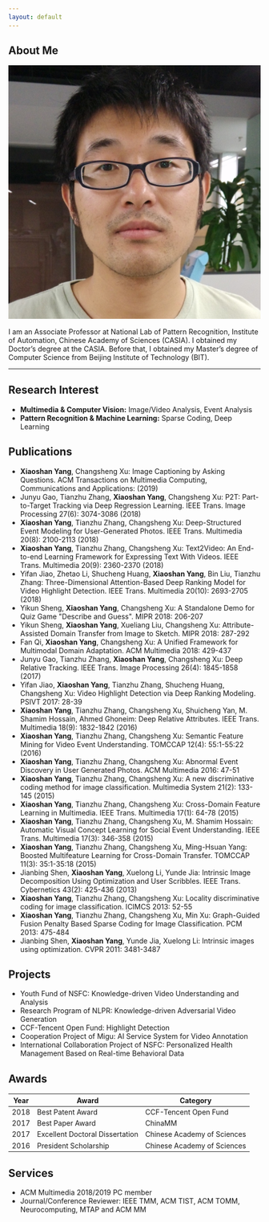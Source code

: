 ```yaml
---
layout: default
---
```


## About Me

<img class="profile-picture" src="yangxs.jpg">

I am an Associate Professor at National Lab of Pattern Recognition, Institute of Automation, Chinese Academy of Sciences (CASIA). I obtained my Doctor’s degree at the CASIA. Before that, I obtained my Master’s degree of Computer Science from Beijing Institute of Technology (BIT).

---

## Research Interest

* **Multimedia & Computer Vision:** Image/Video Analysis, Event Analysis
* **Pattern Recognition & Machine Learning:** Sparse Coding, Deep Learning

## Publications

* **Xiaoshan Yang**, Changsheng Xu: Image Captioning by Asking Questions. ACM Transactions on Multimedia Computing, Communications and Applications: (2019)
* Junyu Gao, Tianzhu Zhang, **Xiaoshan Yang**, Changsheng Xu: P2T: Part-to-Target Tracking via Deep Regression Learning. IEEE Trans. Image Processing 27(6): 3074-3086 (2018)
* **Xiaoshan Yang**, Tianzhu Zhang, Changsheng Xu: Deep-Structured Event Modeling for User-Generated Photos. IEEE Trans. Multimedia 20(8): 2100-2113 (2018)
* **Xiaoshan Yang**, Tianzhu Zhang, Changsheng Xu: Text2Video: An End-to-end Learning Framework for Expressing Text With Videos. IEEE Trans. Multimedia 20(9): 2360-2370 (2018)
* Yifan Jiao, Zhetao Li, Shucheng Huang, **Xiaoshan Yang**, Bin Liu, Tianzhu Zhang: Three-Dimensional Attention-Based Deep Ranking Model for Video Highlight Detection. IEEE Trans. Multimedia 20(10): 2693-2705 (2018)
* Yikun Sheng, **Xiaoshan Yang**, Changsheng Xu: A Standalone Demo for Quiz Game "Describe and Guess". MIPR 2018: 206-207
* Yikun Sheng, **Xiaoshan Yang**, Xueliang Liu, Changsheng Xu: Attribute-Assisted Domain Transfer from Image to Sketch. MIPR 2018: 287-292
* Fan Qi, **Xiaoshan Yang**, Changsheng Xu: A Unified Framework for Multimodal Domain Adaptation. ACM Multimedia 2018: 429-437
* Junyu Gao, Tianzhu Zhang, **Xiaoshan Yang**, Changsheng Xu: Deep Relative Tracking. IEEE Trans. Image Processing 26(4): 1845-1858 (2017)
* Yifan Jiao, **Xiaoshan Yang**, Tianzhu Zhang, Shucheng Huang, Changsheng Xu: Video Highlight Detection via Deep Ranking Modeling. PSIVT 2017: 28-39
* **Xiaoshan Yang**, Tianzhu Zhang, Changsheng Xu, Shuicheng Yan, M. Shamim Hossain, Ahmed Ghoneim: Deep Relative Attributes. IEEE Trans. Multimedia 18(9): 1832-1842 (2016)
* **Xiaoshan Yang**, Tianzhu Zhang, Changsheng Xu: Semantic Feature Mining for Video Event Understanding. TOMCCAP 12(4): 55:1-55:22 (2016)
* **Xiaoshan Yang**, Tianzhu Zhang, Changsheng Xu: Abnormal Event Discovery in User Generated Photos. ACM Multimedia 2016: 47-51
* **Xiaoshan Yang**, Tianzhu Zhang, Changsheng Xu: A new discriminative coding method for image classification. Multimedia System 21(2): 133-145 (2015)
* **Xiaoshan Yang**, Tianzhu Zhang, Changsheng Xu: Cross-Domain Feature Learning in Multimedia. IEEE Trans. Multimedia 17(1): 64-78 (2015)
* **Xiaoshan Yang**, Tianzhu Zhang, Changsheng Xu, M. Shamim Hossain: Automatic Visual Concept Learning for Social Event Understanding. IEEE Trans. Multimedia 17(3): 346-358 (2015)
* **Xiaoshan Yang**, Tianzhu Zhang, Changsheng Xu, Ming-Hsuan Yang: Boosted Multifeature Learning for Cross-Domain Transfer. TOMCCAP 11(3): 35:1-35:18 (2015)
* Jianbing Shen, **Xiaoshan Yang**, Xuelong Li, Yunde Jia: Intrinsic Image Decomposition Using Optimization and User Scribbles. IEEE Trans. Cybernetics 43(2): 425-436 (2013)
* **Xiaoshan Yang**, Tianzhu Zhang, Changsheng Xu: Locality discriminative coding for image classification. ICIMCS 2013: 52-55
* **Xiaoshan Yang**, Tianzhu Zhang, Changsheng Xu, Min Xu: Graph-Guided Fusion Penalty Based Sparse Coding for Image Classification. PCM 2013: 475-484
* Jianbing Shen, **Xiaoshan Yang**, Yunde Jia, Xuelong Li: Intrinsic images using optimization. CVPR 2011: 3481-3487


## Projects
* Youth Fund of NSFC: Knowledge-driven Video Understanding and Analysis
* Research Program of NLPR: Knowledge-driven Adversarial Video Generation
* CCF-Tencent Open Fund: Highlight Detection
* Cooperation Project of Migu: AI Service System for Video Annotation
* International Collaboration Project of NSFC: Personalized Health Management Based on Real-time Behavioral Data

## Awards

Year | Award | Category
-----|-------|--------
2018 | Best Patent Award  | CCF-Tencent Open Fund
2017 | Best Paper Award | ChinaMM
2017 | Excellent Doctoral Dissertation | Chinese Academy of Sciences
2016 | President Scholarship | Chinese Academy of Sciences

## Services

* ACM Multimedia 2018/2019 PC member
* Journal/Conference Reviewer: IEEE TMM, ACM TIST, ACM TOMM, Neurocomputing, MTAP and ACM MM
